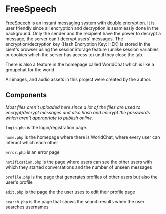 # FreeSpeech
[FreeSpeech](https://mathusan.net/FreeSpeech/login.php) is an instant messaging system with double encryption. It is user friendly since all encryption and decryption is seamlessly done in the background. Only the sender and the recipient have the power to decrypt a message, the server can't decrypt users' messages. The encryption/decryption key (Hash Encryption Key: HEK) is stored in the cient's browser using the sessionStorage feature (unlike session variables or cookies which the server has access to) until they close the tab.

There is also a feature in the homepage called WorldChat which is like a groupchat for the world.

All images, and audio assets in this project were created by the author.

## Components
_Most files aren't uploaded here since a lot of the files are used to encrypt/decrypt messages and also hash and encrypt the passwords which aren't appropriate to publish online._

`login.php` is the login/registration page.

`home.php` is the homepage where there is WorldChat, where every user can interact which each other 

`error.php` is an error page

`notification.php` is the page where users can see the other users with which they started conversations and the number of unseen messages

`profile.php` is the page that generates profiles of other users but also the user's profile

`edit.php` is the page the the user uses to edit their profile page

`search.php` is the page that shows the search results when the user searches usernames
